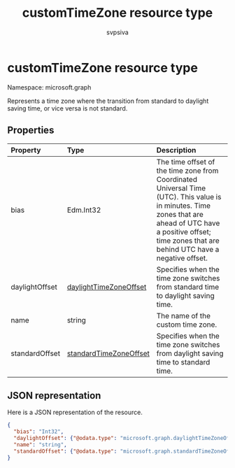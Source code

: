 ﻿---
title: "customTimeZone resource type"
description: "Represents a time zone where the transition from standard to daylight saving time, or vice versa is not standard."
localization_priority: Normal
author: "svpsiva"
ms.prod: ""
doc_type: resourcePageType
---

# customTimeZone resource type

Namespace: microsoft.graph

Represents a time zone where the transition from standard to daylight saving time, or vice versa is not standard.

## Properties

| Property       | Type                                                | Description                                                                                                                                                                                                       |
| :------------- | :-------------------------------------------------- | :---------------------------------------------------------------------------------------------------------------------------------------------------------------------------------------------------------------- |
| bias           | Edm.Int32                                           | The time offset of the time zone from Coordinated Universal Time (UTC). This value is in minutes. Time zones that are ahead of UTC have a positive offset; time zones that are behind UTC have a negative offset. |
| daylightOffset | [daylightTimeZoneOffset](daylighttimezoneoffset.md) | Specifies when the time zone switches from standard time to daylight saving time.                                                                                                                                 |
| name           | string                                              | The name of the custom time zone.                                                                                                                                                                                 |
| standardOffset | [standardTimeZoneOffset](standardtimezoneoffset.md) | Specifies when the time zone switches from daylight saving time to standard time.                                                                                                                                 |

## JSON representation

Here is a JSON representation of the resource.

<!-- {
  "blockType": "resource",
  "optionalProperties": [

  ],
  "baseType": "microsoft.graph.timeZoneBase",
  "@odata.type": "microsoft.graph.customTimeZone"
}-->

```json
{
  "bias": "Int32",
  "daylightOffset": {"@odata.type": "microsoft.graph.daylightTimeZoneOffset"},
  "name": "string",
  "standardOffset": {"@odata.type": "microsoft.graph.standardTimeZoneOffset"}
}

```

<!-- uuid: 8fcb5dbc-d5aa-4681-8e31-b001d5168d79
2015-10-25 14:57:30 UTC -->

<!-- {
  "type": "#page.annotation",
  "description": "customTimeZone resource",
  "keywords": "",
  "section": "documentation",
  "tocPath": ""
}-->
